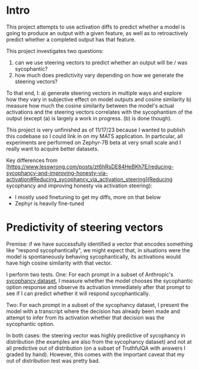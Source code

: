 # Intro
This project attempts to use activation diffs to predict whether a model is going to produce an output with a given feature, as well as to retroactively predict whether a completed output has that feature.

This project investigates two questions:
1) can we use steering vectors to predict whether an output will be / was sycophantic?
2) how much does predictivity vary depending on how we generate the steering vectors?

To that end, I:
a) generate steering vectors in multiple ways and explore how they vary in subjective effect on model outputs and cosine similarity
b) measure how much the cosine similarity between the model's actual activations and the steering vectors correlates with the sycophantism of the output
(except (a) is largely a work in progress. (b) is done though).

This project is very unfinished as of 11/17/23 because I wanted to publish this codebase so I could link in on my MATS application.
In particular, all experiments are performed on Zephyr-7B beta at very small scale and I really want to acquire better datasets.

Key differences from [https://www.lesswrong.com/posts/zt6hRsDE84HeBKh7E/reducing-sycophancy-and-improving-honesty-via-activation#Reducing_sycophancy_via_activation_steering](Reducing sycophancy and improving honesty via activation steering):
- I mostly used finetuning to get my diffs, more on that below
- Zephyr is heavily fine-tuned

# Predictivity of steering vectors
Premise: if we have successfully identified a vector that encodes something like "respond sycophantically", we might expect that, in situations were the model is spontaneously behaving sycophantically, its activations would have high cosine similarity with that vector.

I perform two tests. 
One: For each prompt in a subset of Anthropic's [sycophancy dataset](https://huggingface.co/datasets/Anthropic/model-written-evals/tree/main/sycophancy), I measure whether the model chooses the sycophantic option response and observe its activation immediately after that prompt to see if I can predict whether it will respond sycophantically.

Two: For each prompt in a subset of the sycophancy dataset, I present the model with a transcript where the decision has already been made and attempt to infer from its activation whether that decision was the sycophantic option.

In both cases: the steering vector was highly predictive of sycophancy in distribution (the examples are also from the sycophancy dataset) and not at all predictive out of distribution (on a subset of TruthfulQA with answers I graded by hand). However, this comes with the important caveat that my out of distribution test was pretty bad.
